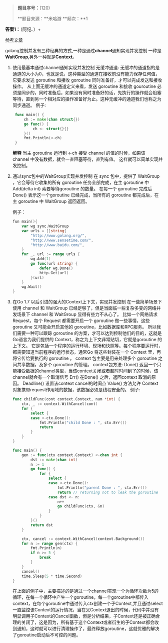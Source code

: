 > **题目序号：**(120)
>
> **题目来源：**米哈游
> **频次：**1

**答案1：**（阿纪、）+

[参考文章](https://studygolang.com/articles/10631?fr=sidebar)

golang控制并发有三种经典的方式,一种是通过**channel**通知实现并发控制 一种是**WaitGroup**,另外一种就是**Context**。

1. 使用最基本通过channel通知实现并发控制
   无缓冲通道:
    无缓冲的通道指的是通道的大小为0，也就是说，这种类型的通道在接收前没有能力保存任何值，它要求发送 goroutine 和接收 goroutine 同时准备好，才可以完成发送和接收操作。
    从上面无缓冲的通道定义来看，发送 goroutine 和接收 gouroutine 必须是同步的，同时准备后，如果没有同时准备好的话，先执行的操作就会阻塞等待，直到另一个相对应的操作准备好为止。这种无缓冲的通道我们也称之为同步通道。
    例子:

   ```go
    func main() {
        ch := make(chan struct{})
        go func() {
            ch <- struct{}{}
        }()
        fmt.Println(<-ch)
    }
   ```

   **解释**
   当主 goroutine 运行到 <-ch 接受 channel 的值的时候，如果该 channel 中没有数据，就会一直阻塞等待，直到有值。 这样就可以简单实现并发控制。

2. 通过sync包中的WaitGroup实现并发控制
   在 sync 包中，提供了 WaitGroup ，它会等待它收集的所有 goroutine 任务全部完成，在主 goroutine 中 Add(delta int) 索要等待goroutine 的数量。
   在每一个 goroutine 完成后 Done() 表示这一个goroutine 已经完成，当所有的 goroutine 都完成后，在主 goroutine 中 WaitGroup 返回返回。

   例子：

   ```go
   fun main(){
       var wg sync.WaitGroup
       var urls = []string{
           "http://www.golang.org/",
           "http://www.sensetime.com/",
           "http://www.baidu.com/",
       }
       for _, url := range urls {
           wg.Add(1)
           go func(url string) {
               defer wg.Done()
               http.Get(url)
           }(url)
       }
       wg.Wait()
   }
   ```

3. 在Go 1.7 以后引进的强大的Context上下文，实现并发控制
   在一些简单场景下使用 channel 和 WaitGroup 已经足够了，但是当面临一些复杂多变的网络并发场景下 channel 和 WaitGroup 显得有些力不从心了。
   比如一个网络请求 Request，每个 Request 都需要开启一个 goroutine 做一些事情，这些 goroutine 又可能会开启其他的 goroutine，比如数据库和RPC服务。
   所以我们需要一种可以跟踪 goroutine 的方案，才可以达到控制他们的目的，这就是Go语言为我们提供的 Context，称之为上下文非常贴切，它就是goroutine 的上下文。
   它是包括一个程序的运行环境、现场和快照等。每个程序要运行时，都需要知道当前程序的运行状态，通常Go 将这些封装在一个 Context 里，再将它传给要执行的 goroutine 。
   context 包主要是用来处理多个 goroutine 之间共享数据，及多个 goroutine 的管理。
   context包方法:
       Done() 返回一个只能接受数据的channel类型，当该context关闭或者超时时间到了的时候，该channel就会有一个取消信号
       Err() 在Done() 之后，返回context 取消的原因。
       Deadline() 设置该context cancel的时间点
       Value() 方法允许 Context 对象携带request作用域的数据，该数据必须是线程安全的。
   例子:

   ```go
   func childFunc(cont context.Context, num *int) {
       ctx, _ := context.WithCancel(cont)
       for {
           select {
           case <-ctx.Done():
               fmt.Println("child Done : ", ctx.Err())
               return
           }
       }
   }
   
   func main() {
       gen := func(ctx context.Context) <-chan int {
           dst := make(chan int)
           n := 1
           go func() {
               for {
                   select {
                   case <-ctx.Done():
                       fmt.Println("parent Done : ", ctx.Err())
                       return // returning not to leak the goroutine
                   case dst <- n:
                       n++
                       go childFunc(ctx, &n)
                   }
               }
           }()
           return dst
       }
   
       ctx, cancel := context.WithCancel(context.Background())
       for n := range gen(ctx) {
           fmt.Println(n)
           if n >= 5 {
               break
           }
       }
       cancel()
       time.Sleep(5 * time.Second)
   }
   ```

   在上面的例子中，主要描述的是通过一个channel实现一个为循环次数为5的循环，在每一个循环中产生一个goroutine，每一个goroutine中都传入context，在每个goroutine中通过传入ctx创建一个子Context,并且通过select一直监控该Context的运行情况，当在父Context退出的时候，代码中并没有明显调用子Context的Cancel函数，但是分析结果，子Context还是被正确合理的关闭了，这是因为，所有基于这个Context或者衍生的子Context都会收到通知，这时就可以进行清理操作了，最终释放goroutine，这就优雅的解决了goroutine启动后不可控的问题。
